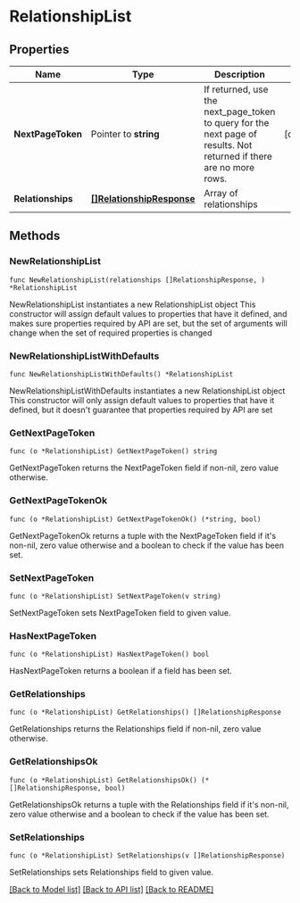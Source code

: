 # RelationshipList

## Properties

Name | Type | Description | Notes
------------ | ------------- | ------------- | -------------
**NextPageToken** | Pointer to **string** | If returned, use the next_page_token to query for the next page of results. Not returned if there are no more rows. | [optional] 
**Relationships** | [**[]RelationshipResponse**](RelationshipResponse.md) | Array of relationships | 

## Methods

### NewRelationshipList

`func NewRelationshipList(relationships []RelationshipResponse, ) *RelationshipList`

NewRelationshipList instantiates a new RelationshipList object
This constructor will assign default values to properties that have it defined,
and makes sure properties required by API are set, but the set of arguments
will change when the set of required properties is changed

### NewRelationshipListWithDefaults

`func NewRelationshipListWithDefaults() *RelationshipList`

NewRelationshipListWithDefaults instantiates a new RelationshipList object
This constructor will only assign default values to properties that have it defined,
but it doesn't guarantee that properties required by API are set

### GetNextPageToken

`func (o *RelationshipList) GetNextPageToken() string`

GetNextPageToken returns the NextPageToken field if non-nil, zero value otherwise.

### GetNextPageTokenOk

`func (o *RelationshipList) GetNextPageTokenOk() (*string, bool)`

GetNextPageTokenOk returns a tuple with the NextPageToken field if it's non-nil, zero value otherwise
and a boolean to check if the value has been set.

### SetNextPageToken

`func (o *RelationshipList) SetNextPageToken(v string)`

SetNextPageToken sets NextPageToken field to given value.

### HasNextPageToken

`func (o *RelationshipList) HasNextPageToken() bool`

HasNextPageToken returns a boolean if a field has been set.

### GetRelationships

`func (o *RelationshipList) GetRelationships() []RelationshipResponse`

GetRelationships returns the Relationships field if non-nil, zero value otherwise.

### GetRelationshipsOk

`func (o *RelationshipList) GetRelationshipsOk() (*[]RelationshipResponse, bool)`

GetRelationshipsOk returns a tuple with the Relationships field if it's non-nil, zero value otherwise
and a boolean to check if the value has been set.

### SetRelationships

`func (o *RelationshipList) SetRelationships(v []RelationshipResponse)`

SetRelationships sets Relationships field to given value.



[[Back to Model list]](../README.md#documentation-for-models) [[Back to API list]](../README.md#documentation-for-api-endpoints) [[Back to README]](../README.md)


